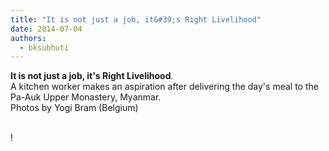 ```yaml
---
title: "It is not just a job, it&#39;s Right Livelihood"
date: 2014-07-04
authors: 
  - bksubhuti
---
```


**It is not just a job, it's Right Livelihood**.  
A kitchen worker makes an aspiration after delivering the day's meal to the Pa-Auk Upper Monastery, Myanmar.  
Photos by Yogi Bram (Belgium)  
﻿

!

